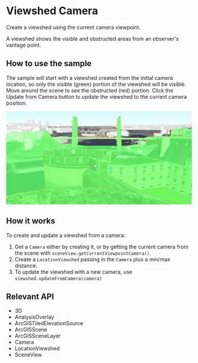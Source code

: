 # Viewshed Camera

Create a viewshed using the current camera viewpoint.

A viewshed shows the visible and obstructed areas from an observer's vantage point.

## How to use the sample

The sample will start with a viewshed created from the initial camera location, so only the visible (green) portion of the viewshed will be visible. Move around the scene to see the obstructed (red) portion. Click the Update from Camera button to update the viewshed to the current camera position.

![](ViewshedCamera.gif)

## How it works

To create and update a viewshed from a camera:

1.  Get a `Camera` either by creating it, or by getting the current camera from the scene with `sceneView.getCurrentViewpointCamera()`.
2.  Create a `LocationViewshed` passing in the `Camera` plus a min/max distance.
3.  To update the viewshed with a new camera, use `viewshed.updateFromCamera(camera)`

## Relevant API

*   3D
*   AnalysisOverlay
*   ArcGISTiledElevationSource
*   ArcGISScene
*   ArcGISSceneLayer
*   Camera
*   LocationViewshed
*   SceneView
